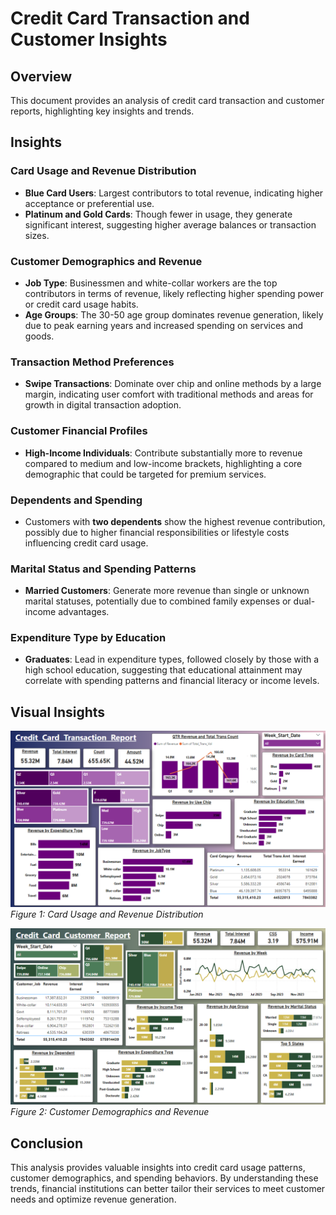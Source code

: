 # Credit Card Transaction and Customer Insights

## Overview

This document provides an analysis of credit card transaction and customer reports, highlighting key insights and trends.

## Insights

### Card Usage and Revenue Distribution
- **Blue Card Users**: Largest contributors to total revenue, indicating higher acceptance or preferential use.
- **Platinum and Gold Cards**: Though fewer in usage, they generate significant interest, suggesting higher average balances or transaction sizes.

### Customer Demographics and Revenue
- **Job Type**: Businessmen and white-collar workers are the top contributors in terms of revenue, likely reflecting higher spending power or credit card usage habits.
- **Age Groups**: The 30-50 age group dominates revenue generation, likely due to peak earning years and increased spending on services and goods.

### Transaction Method Preferences
- **Swipe Transactions**: Dominate over chip and online methods by a large margin, indicating user comfort with traditional methods and areas for growth in digital transaction adoption.

### Customer Financial Profiles
- **High-Income Individuals**: Contribute substantially more to revenue compared to medium and low-income brackets, highlighting a core demographic that could be targeted for premium services.

### Dependents and Spending
- Customers with **two dependents** show the highest revenue contribution, possibly due to higher financial responsibilities or lifestyle costs influencing credit card usage.

### Marital Status and Spending Patterns
- **Married Customers**: Generate more revenue than single or unknown marital statuses, potentially due to combined family expenses or dual-income advantages.

### Expenditure Type by Education
- **Graduates**: Lead in expenditure types, followed closely by those with a high school education, suggesting that educational attainment may correlate with spending patterns and financial literacy or income levels.

## Visual Insights

![Screenshot 1](Screenshot1.png)
*Figure 1: Card Usage and Revenue Distribution*



![Screenshot 2](Screenshot2.png)
*Figure 2: Customer Demographics and Revenue*



## Conclusion

This analysis provides valuable insights into credit card usage patterns, customer demographics, and spending behaviors. By understanding these trends, financial institutions can better tailor their services to meet customer needs and optimize revenue generation.

